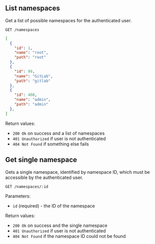 ## List namespaces

Get a list of possible namespaces for the authenticated user.

```
GET /namespaces
```

```json
[
  {
    "id": 1,
    "name": "root",
    "path": "root"
  },
  {
    "id": 99,
    "name": "GitLab",
    "path": "gitlab"
  },
  {
    "id": 400,
    "name": "admin",
    "path": "admin"
  },
]
```

Return values:

+ `200 Ok` on success and a list of namespaces
+ `401 Unauthorized` if user is not authenticated
+ `404 Not Found` if something else fails


## Get single namespace

Gets a single namespace, identified by namespace ID, which must be accessible by the authenticated user.

```
GET /namespaces/:id
```

Parameters:

+ `id` (required) - the ID of the namespace

Return values:

+ `200 Ok` on success and the single namespace
+ `401 Unauthorized` if user is not authenticated
+ `404 Not Found` if the namespace ID could not be found
